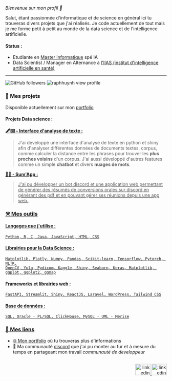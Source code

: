 _Bienvenue sur mon profil 👋_


Salut, étant passionnée d'informatique et de science en général ici tu trouveras divers projets que j'ai réalisés. Je code actuellement de tout mais je me forme petit à petit au monde de la data science et de l'intelligence artificielle.


#### Status :
- Etudiante en <a href="https://www.univ-reims.fr/formation/catalogue-de-formation/master-informatique,23515,38949.html?args=R9qFsCnMmKDtxCa17YTDkHVqaqbfYRXwwTnCVt2witCDUIiVoUdkeMDp%2AXGEGm2SMIhvMbuZ3_kOrRxvJlk6dOorIryuNioRCyFFyPAvhl9tCdwYdtHRrwAvNC1tDg_H&formation_id=198">Master informatique</a> spé IA
- Data Scientist / Manager en Alternance à <a href="https://www.iias.fr/accueil">l'IIAS (institut d'intelligence artificielle en santé)</a>
  
---
<div>
  <img src="https://img.shields.io/github/followers/raphhuynh?label=Follow&color=blue&style=flat-square&logo=GitHub" alt="GitHub followers" />
  <img src="https://komarev.com/ghpvc/?username=raphhuynh&color=blue&style=flat-square" alt="raphhuynh view profile" />
</div>

### 📂 Mes projets

Disponible actuellement sur mon <a href="https://raphhuynh.github.io/portfolio/">portfolio</a>

#### Projets Data science : 

<strong><a href="https://github.com/RaphHuynh/Interface-NLP-avec-nuage-de-mot-Chatbot-basique-et-Analyse-de-documents">🖋️⌨️ - Interface d'analyse de texte :</a></strong>

>J'ai developpé une interface d'analyse de texte en python et shiny afin d'analyser différentes données de documents textes, corpus, comme calculer la distance entre les phrases pour trouver les **plus proches voisins** d'un corpus. J'ai aussi développé d'autres features comme un simple **chatbot** et divers **nuages de mots**.

<strong><a href="https://github.com/RaphHuynh/projet_info707_bot_discord_reunion_resume">🤖🛜 - Sum'App :</strong>

> J'ai pu développer un bot discord et une application web permettant de générer des résumés de conversions orales sur discord en générant des pdf et en pouvant gérer ses réunions depuis une app web.

### ⚒️ Mes outils 

#### Langages que j'utilise : 
```
Python, R, C, Java, JavaScript, HTML, CSS
```
#### Librairies pour la Data Science :
```
Matplotlib, Plotly, Numpy, Pandas, Scikit-learn, Tensorflow, Pytorch, NLTK,
OpenCV, Yolo, Pydicom, Kaggle, Shiny, Seaborn, Keras, Matplotlib, ggplot, ggplot2, ggmap
```
#### Frameworks et librairies web :
```
FastAPI, Streamlit, Shiny, ReactJS, Laravel, WordPress, Tailwind CSS
```
#### Base de données :
```
SQL, Oracle - PL/SQL, ClickHouse, MySQL - UML - Merise
```

### 🔗 Mes liens

- 🌐 Mon <a href="https://raphhuynh.github.io/portfolio/">portfolio</a> où tu trouveras plus d'informations
- 📱 Ma communauté <a href="https://discord.gg/8nKN4fduVD">discord</a> que j'ai pu monter au fur et à mesure du temps en partageant mon travail _communauté de developpeur_

##

<div align="right">
  <a href="https://discord.gg/8nKN4fduVD" target="_blank">
      <img src="https://raw.githubusercontent.com/maurodesouza/profile-readme-generator/master/src/assets/icons/social/discord/default.svg" width="47" height="35" alt="linkedin logo"  />
    </a>
  <a href="https://www.linkedin.com/in/raphaëlle-huynh-46192919b/" target="_blank">
    <img src="https://raw.githubusercontent.com/maurodesouza/profile-readme-generator/master/src/assets/icons/social/linkedin/default.svg" width="47" height="35" alt="linkedin logo"  />
  </a>
</div>
